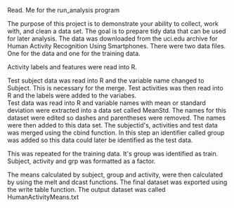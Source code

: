 Read. Me for the run_analysis program

The purpose of this project is to demonstrate your ability to collect, work with, and clean a data set. The goal is to prepare tidy data that can be used
for later analysis.  The data was downloaded from the uci.edu archive for Human Activity Recognition Using Smartphones.
There were two data files. One for the data and one for the training data.

Activity labels and features were read into R.  

Test subject data was read into R and the variable name changed to Subject. This is necessary for the merge.
Test activities was then read into R and the labels were added to the variabes.  
Test data was read into R and variable names with mean or standard deviation were extracted into a data set called MeanStd.
The names for this dataset were edited so dashes and parentheses were removed.  The names were then added to this data set.
The subjectid's, activities and test data was merged using the cbind function.  In this step an identifier called group was added
so this data could later be identified as the test data.

This was repeated for the training data.  It's group was identified as train.
Subject, activity and grp was formatted as a factor.

The means calculated by subject, group and activity, were then calculated by using the melt and dcast functions. The final
dataset was exported using the write table function.  The output dataset was called HumanActivityMeans.txt 